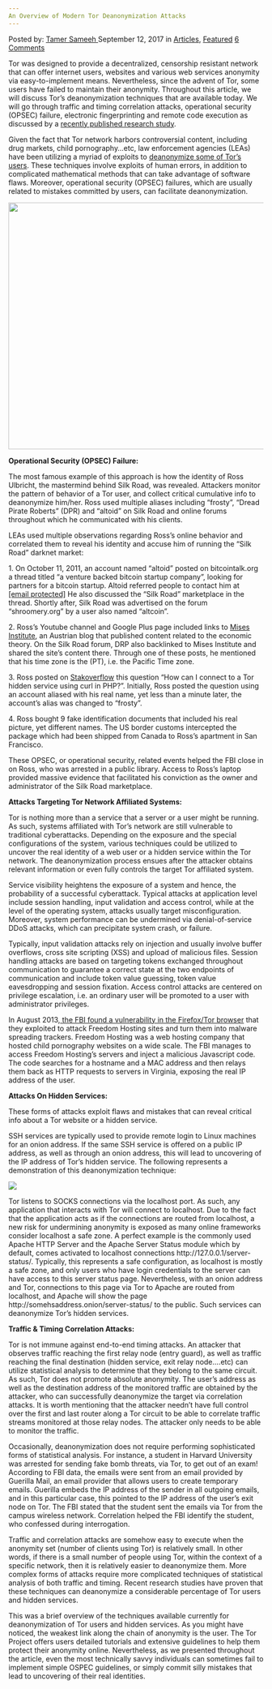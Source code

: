 ```yaml
---
An Overview of Modern Tor Deanonymization Attacks
---
```

<article class="post-listing post-22505 post type-post status-publish format-standard has-post-thumbnail hentry category-articles category-deepdot-news tag-attacks tag-deanonymization tag-modern tag-overview tag-tor">
    <div class="post-inner">
    <p class="post-meta">
    <span>Posted by: <a href="https://www.deepdotweb.com/author/tamersameeh/" title="">Tamer Sameeh </a></span>
    <span>September 12, 2017</span>
    <span>in <a href="https://www.deepdotweb.com/category/articles/" rel="category tag">Articles</a>, <a href="https://www.deepdotweb.com/category/deepdot-news/" rel="category tag">Featured</a></span>
    <span><a href="https://www.deepdotweb.com/2017/09/12/overview-modern-tor-deanonymization-attacks/#comments">6 Comments</a></span>
    </p>
    <div class="clear"></div>
    <div class="entry">
    <p>Tor was designed to provide a decentralized, censorship resistant network that can offer internet users, websites and various web services anonymity via easy-to-implement means. Nevertheless, since the advent of Tor, some users have failed to maintain their anonymity. Throughout this article, we will discuss Tor&#8217;s deanonymization techniques that are available today. We will go through traffic and timing correlation attacks, operational security (OPSEC) failure, electronic fingerprinting and remote code execution as discussed by a <a href="https://link.springer.com/chapter/10.1007/978-3-319-64701-2_52">recently published research study</a>.</p>
    <p>Given the fact that Tor network harbors controversial content, including drug markets, child pornography&#8230;etc, law enforcement agencies (LEAs) have been utilizing a myriad of exploits to <a href="https://www.deepdotweb.com/2017/08/21/targeting-adversaries-deanonymization-attacks-tor-users/">deanonymize some of Tor&#8217;s users</a>. These techniques involve exploits of human errors, in addition to complicated mathematical methods that can take advantage of software flaws. Moreover, operational security (OPSEC) failures, which are usually related to mistakes committed by users, can facilitate deanonymization.</p>
    <p><img class="wp-image-22509" src="https://www.deepdotweb.com/wp-content/uploads/2017/09/word-image-10.jpeg" width="713" height="487" /></p>
    <p><strong>Operational Security (OPSEC) Failure:</strong></p>
    <p>The most famous example of this approach is how the identity of Ross Ulbricht, the mastermind behind Silk Road, was revealed. Attackers monitor the pattern of behavior of a Tor user, and collect critical cumulative info to deanonymize him/her. Ross used multiple aliases including &#8220;frosty&#8221;, &#8220;Dread Pirate Roberts&#8221; (DPR) and &#8220;altoid&#8221; on Silk Road and online forums throughout which he communicated with his clients.</p>
    <p>LEAs used multiple observations regarding Ross&#8217;s online behavior and correlated them to reveal his identity and accuse him of running the &#8220;Silk Road&#8221; darknet market:</p>
    <p>1. On October 11, 2011, an account named &#8220;altoid&#8221; posted on bitcointalk.org a thread titled &#8220;a venture backed bitcoin startup company&#8221;, looking for partners for a bitcoin startup. Altoid referred people to contact him at <a href="/cdn-cgi/l/email-protection" class="__cf_email__" data-cfemail="1664796565637a74647f757e6256717b777f7a3875797b38">[email&#160;protected]</a> He also discussed the &#8220;Silk Road&#8221; marketplace in the thread. Shortly after, Silk Road was advertised on the forum &#8220;shroomery.org&#8221; by a user also named &#8220;altcoin&#8221;.</p>
    <p>2. Ross&#8217;s Youtube channel and Google Plus page included links to <a href="https://mises.org/">Mises Institute</a>, an Austrian blog that published content related to the economic theory. On the Silk Road forum, DRP also backlinked to Mises Institute and shared the site&#8217;s content there. Through one of these posts, he mentioned that his time zone is the (PT), i.e. the Pacific Time zone.</p>
    <p>3. Ross posted on <a href="https://stackoverflow.com/">Stakoverflow</a> this question &#8220;How can I connect to a Tor hidden service using curl in PHP?&#8221;. Initially, Ross posted the question using an account aliased with his real name, yet less than a minute later, the account&#8217;s alias was changed to &#8220;frosty&#8221;.</p>
    <p>4. Ross bought 9 fake identification documents that included his real picture, yet different names. The US border customs intercepted the package which had been shipped from Canada to Ross&#8217;s apartment in San Francisco.</p>
    <p>These OPSEC, or operational security, related events helped the FBI close in on Ross, who was arrested in a public library. Access to Ross&#8217;s laptop provided massive evidence that facilitated his conviction as the owner and administrator of the Silk Road marketplace.</p>
    <p><strong>Attacks Targeting Tor Network Affiliated Systems:</strong></p>
    <p>Tor is nothing more than a service that a server or a user might be running. As such, systems affiliated with Tor&#8217;s network are still vulnerable to traditional cyberattacks. Depending on the exposure and the special configurations of the system, various techniques could be utilized to uncover the real identity of a web user or a hidden service within the Tor network. The deanonymization process ensues after the attacker obtains relevant information or even fully controls the target Tor affiliated system.</p>
    <p>Service visibility heightens the exposure of a system and hence, the probability of a successful cyberattack. Typical attacks at application level include session handling, input validation and access control, while at the level of the operating system, attacks usually target misconfiguration. Moreover, system performance can be undermined via denial-of-service DDoS attacks, which can precipitate system crash, or failure.</p>
    <p>Typically, input validation attacks rely on injection and usually involve buffer overflows, cross site scripting (XSS) and upload of malicious files. Session handling attacks are based on targeting tokens exchanged throughout communication to guarantee a correct state at the two endpoints of communication and include token value guessing, token value eavesdropping and session fixation. Access control attacks are centered on privilege escalation, i.e. an ordinary user will be promoted to a user with administrator privileges.</p>
    <p>In August 2013,<a href="https://regmedia.co.uk/2016/03/29/alfin.pdf"> the FBI found a vulnerability in the Firefox/Tor browser</a> that they exploited to attack Freedom Hosting sites and turn them into malware spreading trackers. Freedom Hosting was a web hosting company that hosted child pornography websites on a wide scale. The FBI manages to access Freedom Hosting&#8217;s servers and inject a malicious Javascript code. The code searches for a hostname and a MAC address and then relays them back as HTTP requests to servers in Virginia, exposing the real IP address of the user.</p>
    <p><strong>Attacks On Hidden Services:</strong></p>
    <p>These forms of attacks exploit flaws and mistakes that can reveal critical info about a Tor website or a hidden service.</p>
    <p>SSH services are typically used to provide remote login to Linux machines for an onion address. If the same SSH service is offered on a public IP address, as well as through an onion address, this will lead to uncovering of the IP address of Tor&#8217;s hidden service. The following represents a demonstration of this deanonymization technique:</p>
    <p><img class="wp-image-22510" src="https://www.deepdotweb.com/wp-content/uploads/2017/09/word-image.gif" /></p>
    <p>Tor listens to SOCKS connections via the localhost port. As such, any application that interacts with Tor will connect to localhost. Due to the fact that the application acts as if the connections are routed from localhost, a new risk for undermining anonymity is exposed as many online frameworks consider localhost a safe zone. A perfect example is the commonly used Apache HTTP Server and the Apache Server Status module which by default, comes activated to localhost connections http://127.0.0.1/server-status/. Typically, this represents a safe configuration, as localhost is mostly a safe zone, and only users who have login credentials to the server can have access to this server status page. Nevertheless, with an onion address and Tor, connections to this page via Tor to Apache are routed from localhost, and Apache will show the page http://somehsaddress.onion/server-status/ to the public. Such services can deanonymize Tor&#8217;s hidden services.</p>
    <p><strong>Traffic &amp; Timing Correlation Attacks:</strong></p>
    <p>Tor is not immune against end-to-end timing attacks. An attacker that observes traffic reaching the first relay node (entry guard), as well as traffic reaching the final destination (hidden service, exit relay node&#8230;.etc) can utilize statistical analysis to determine that they belong to the same circuit. As such, Tor does not promote absolute anonymity. The user&#8217;s address as well as the destination address of the monitored traffic are obtained by the attacker, who can successfully deanonymize the target via correlation attacks. It is worth mentioning that the attacker needn&#8217;t have full control over the first and last router along a Tor circuit to be able to correlate traffic streams monitored at those relay nodes. The attacker only needs to be able to monitor the traffic.</p>
    <p>Occasionally, deanonymization does not require performing sophisticated forms of statistical analysis. For instance, a student in Harvard University was arrested for sending fake bomb threats, via Tor, to get out of an exam! According to FBI data, the emails were sent from an email provided by Guerilla Mail, an email provider that allows users to create temporary emails. Guerilla embeds the IP address of the sender in all outgoing emails, and in this particular case, this pointed to the IP address of the user&#8217;s exit node on Tor. The FBI stated that the student sent the emails via Tor from the campus wireless network. Correlation helped the FBI identify the student, who confessed during interrogation.</p>
    <p>Traffic and correlation attacks are somehow easy to execute when the anonymity set (number of clients using Tor) is relatively small. In other words, if there is a small number of people using Tor, within the context of a specific network, then it is relatively easier to deanonymize them. More complex forms of attacks require more complicated techniques of statistical analysis of both traffic and timing. Recent research studies have proven that these techniques can deanonymize a considerable percentage of Tor users and hidden services.</p>
    <p>This was a brief overview of the techniques available currently for deanonymization of Tor users and hidden services. As you might have noticed, the weakest link along the chain of anonymity is the user. The Tor Project offers users detailed tutorials and extensive guidelines to help them protect their anonymity online. Nevertheless, as we presented throughout the article, even the most technically savvy individuals can sometimes fail to implement simple OSPEC guidelines, or simply commit silly mistakes that lead to uncovering of their real identities.</p>
    </div>
    <span style="display:none"><a href="https://www.deepdotweb.com/tag/attacks/" rel="tag">attacks</a> <a href="https://www.deepdotweb.com/tag/deanonymization/" rel="tag">deanonymization</a> <a href="https://www.deepdotweb.com/tag/modern/" rel="tag">modern</a> <a href="https://www.deepdotweb.com/tag/overview/" rel="tag">overview</a> <a href="https://www.deepdotweb.com/tag/tor/" rel="tag">tor</a></span> <span style="display:none" class="updated">2017-09-12</span>
    <div style="display:none" class="vcard author" itemprop="author" itemscope itemtype="http://schema.org/Person"><strong class="fn" itemprop="name"><a href="https://www.deepdotweb.com/author/tamersameeh/" title="Posts by Tamer Sameeh" rel="author">Tamer Sameeh</a></strong></div>
    </div>
</article>

